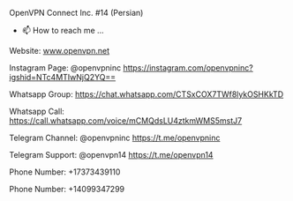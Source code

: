 OpenVPN Connect Inc. #14 (Persian)

- 📫 How to reach me ...

Website: www.openvpn.net

Instagram Page: @openvpninc
https://instagram.com/openvpninc?igshid=NTc4MTIwNjQ2YQ==

Whatsapp Group: https://chat.whatsapp.com/CTSxCOX7TWf8lykOSHKkTD

Whatsapp Call: https://call.whatsapp.com/voice/mCMQdsLU4ztkmWMS5mstJ7

Telegram Channel: @openvpninc
https://t.me/openvpninc

Telegram Support: @openvpn14
https://t.me/openvpn14

Phone Number: +17373439110

Phone Number: +14099347299

<!---
OpenVPNconnect/OpenVPNconnect is a ✨ special ✨ repository because its `README.md` (this file) appears on your GitHub profile.
You can click the Preview link to take a look at your changes.
--->

